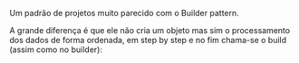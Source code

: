 Um padrão de projetos muito parecido com o Builder pattern.

A grande diferença é que ele não cria um objeto mas sim o processamento dos dados de forma ordenada, em step by step e no fim chama-se o build (assim como no builder):

```javascript

```
